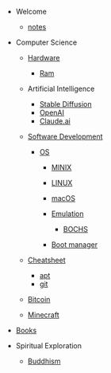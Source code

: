 - Welcome

  - [notes](README.md)

- Computer Science

  - [Hardware](hardware.md)

    - [Ram](ram.md)

  - Artificial Intelligence

    - [Stable Diffusion](stable-diffusion.md)
    - [OpenAI](openai.md)
    - [Claude.ai](claude-ai.md)

  - [Software Development](software-development.md)

    - [OS](os.md)

      - [MINIX](minix.md)
      - [LINUX](linux.md)
      - [macOS](macos.md)

      - [Emulation](emulation.md)

        - [BOCHS](bochs.md)

      - [Boot manager](boot-manager.md)

  - [Cheatsheet](cheatsheet.md)
    - [apt](apt.md)
    - [git](git.md)
  - [Bitcoin](bitcoin.md)
  - [Minecraft](minecraft.md)

- [Books](books.md)

- Spiritual Exploration

  - [Buddhism](buddhism.md)
